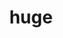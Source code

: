 ---
category: 4-letters
denotation: null
name: huge
reference_link: https://www.etymonline.com/word/huge
root_language: null
root_name: null
title: huge
type: free
word_sums:
- respelling: huge
  sum: 'Huge + '
---